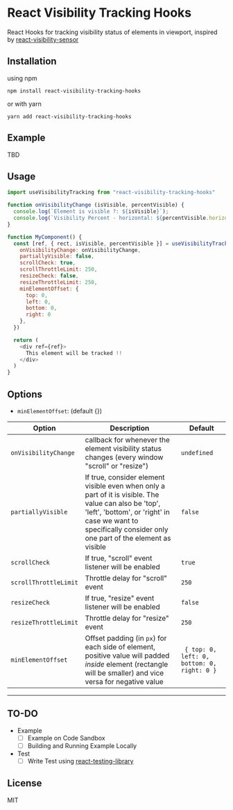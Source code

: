 # React Visibility Tracking Hooks

React Hooks for tracking visibility status of elements in viewport, inspired by [react-visibility-sensor](https://github.com/joshwnj/react-visibility-sensor)


Installation
----

using npm

```shell
npm install react-visibility-tracking-hooks
```

or with yarn

```shell
yarn add react-visibility-tracking-hooks
```


Example
----

TBD

Usage
---

```js
import useVisibilityTracking from "react-visibility-tracking-hooks"

function onVisibilityChange (isVisible, percentVisible) {
  console.log(`Element is visible ?: ${isVisible}`);
  console.log(`Visibility Percent - horizontal: ${percentVisible.horizontalPercent} - vertical: ${percentVisible.verticalPercent} - overall: ${percentVisible.overallPercent}`);
}

function MyComponent() {
  const [ref, { rect, isVisible, percentVisible }] = useVisibilityTracking({
    onVisibilityChange: onVisibilityChange,
    partiallyVisible: false,
    scrollCheck: true,
    scrollThrottleLimit: 250,
    resizeCheck: false,
    resizeThrottleLimit: 250,
    minElementOffset: {
      top: 0,
      left: 0,
      bottom: 0,
      right: 0
    },
  })

  return (
    <div ref={ref}>
      This element will be tracked !!
    </div>
  )
}
```

Options
----


- `minElementOffset`: (default {}) 

| Option                | Description                                                                                                                                                                                                          | Default                                                   |
| --------------------- | -------------------------------------------------------------------------------------------------------------------------------------------------------------------------------------------------------------------- | --------------------------------------------------------- |
| `onVisibilityChange`  | callback for whenever the element visibility status changes (every window "scroll" or "resize")                                                                                                                      | `undefined`                                               |
| `partiallyVisible`    | If true, consider element visible even when only a part of it is visible. The value can also be 'top', 'left', 'bottom', or 'right' in case we want to specifically consider only one part of the element as visible | `false`                                                   |
| `scrollCheck`         | If true, "scroll" event listener will be enabled                                                                                                                                                                     | `true`                                                    |
| `scrollThrottleLimit` | Throttle delay for "scroll" event                                                                                                                                                                                    | `250`                                                     |
| `resizeCheck`         | If true, "resize" event listener will be enabled                                                                                                                                                                     | `false`                                                   |
| `resizeThrottleLimit` | Throttle delay for "resize" event                                                                                                                                                                                    | `250`                                                     |
| `minElementOffset`    | Offset padding (in `px`) for each side of element, positive value will padded *inside* element (rectangle will be smaller) and vice versa for negative value                                                         | ` { top: 0, left: 0, bottom: 0, right: 0 }` |
    
----

TO-DO
----

- Example
  - [ ] Example on Code Sandbox
  - [ ] Building and Running Example Locally

- Test
  - [ ] Write Test using [react-testing-library](https://github.com/testing-library/react-testing-library)

License
----

MIT
